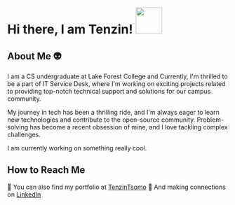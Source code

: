 # Hi there, I am Tenzin! <img src="https://media.giphy.com/media/GqXtCPsa1edJ6/giphy.gif" width="60">

## About Me 👽

I am a CS undergraduate at Lake Forest College and Currently, I'm thrilled to be a part of IT Service Desk, where I'm working on exciting projects related to providing top-notch technical support and solutions for our campus community.

My journey in tech has been a thrilling ride, and I'm always eager to learn new technologies and contribute to the open-source community. Problem-solving has become a recent obsession of mine, and I love tackling complex challenges.

I am currently working on something really cool.

## How to Reach Me

📝 You can also find my portfolio at [TenzinTsomo](https://TenzinTsomo.com)
🤝 And making connections on [LinkedIn](https://www.linkedin.com/in/tenzintsomo)
